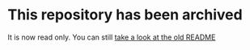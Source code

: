 # This repository has been archived

It is now read only. You can still [take a look at the old README](https://github.com/fetchai/ledger-api-py/blob/0cb3fba78b8fe787f54d9135258a29a8071a3771/README.md)
